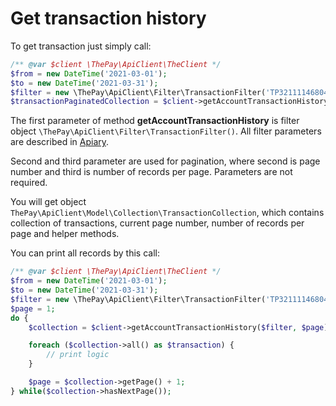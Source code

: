# Get transaction history

To get transaction just simply call:

```php
/** @var $client \ThePay\ApiClient\TheClient */
$from = new DateTime('2021-03-01');
$to = new DateTime('2021-03-31');
$filter = new \ThePay\ApiClient\Filter\TransactionFilter('TP3211114680489551165349', $from, $to);
$transactionPaginatedCollection = $client->getAccountTransactionHistory($filter);
```

The first parameter of method **getAccountTransactionHistory** is filter object `\ThePay\ApiClient\Filter\TransactionFilter()`. All filter parameters are described in [Apiary](https://thepay.docs.apiary.io/#reference/0/merchant-level-resources/get-account-transaction-history).

Second and third parameter are used for pagination, where second is page number and third is number of records per page. Parameters are not required.

You will get object `ThePay\ApiClient\Model\Collection\TransactionCollection`, which contains collection of transactions, current page number, number of records per page and helper methods.

You can print all records by this call:

```php
/** @var $client \ThePay\ApiClient\TheClient */
$from = new DateTime('2021-03-01');
$to = new DateTime('2021-03-31');
$filter = new \ThePay\ApiClient\Filter\TransactionFilter('TP3211114680489551165349', $from, $to);
$page = 1;
do {
    $collection = $client->getAccountTransactionHistory($filter, $page);

    foreach ($collection->all() as $transaction) {
        // print logic
    }

    $page = $collection->getPage() + 1;
} while($collection->hasNextPage());
```
